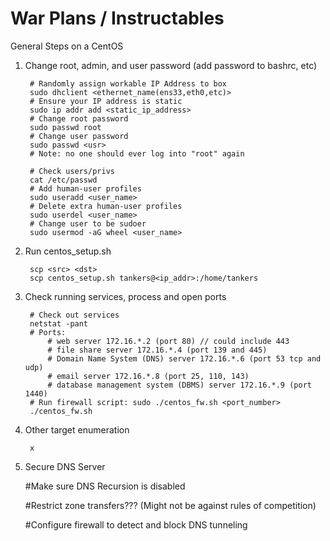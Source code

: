 # War Plans / Instructables

General Steps on a CentOS

1. Change root, admin, and user password (add password to bashrc, etc)

		# Randomly assign workable IP Address to box
		sudo dhclient <ethernet_name(ens33,eth0,etc)>
		# Ensure your IP address is static
		sudo ip addr add <static_ip_address>
		# Change root password 
		sudo passwd root
		# Change user password
		sudo passwd <usr>
		# Note: no one should ever log into "root" again
		
		# Check users/privs  
		cat /etc/passwd
		# Add human-user profiles
		sudo useradd <user_name>
		# Delete extra human-user profiles
		sudo userdel <user_name>
		# Change user to be sudoer
		sudo usermod -aG wheel <user_name>

4. Run centos_setup.sh

		scp <src> <dst>
		scp centos_setup.sh tankers@<ip_addr>:/home/tankers

5. Check running services, process and open ports

		# Check out services
		netstat -pant
		# Ports: 
			# web server 172.16.*.2 (port 80) // could include 443
			# file share server 172.16.*.4 (port 139 and 445)
			# Domain Name System (DNS) server 172.16.*.6 (port 53 tcp and udp)
			# email server 172.16.*.8 (port 25, 110, 143)
			# database management system (DBMS) server 172.16.*.9 (port 1440) 
		# Run firewall script: sudo ./centos_fw.sh <port_number>
		./centos_fw.sh
		
6. Other target enumeration

		x
7. Secure DNS Server

	#Make sure DNS Recursion is disabled
	
	#Restrict zone transfers??? (Might not be against rules of competition)
	
	#Configure firewall to detect and block DNS tunneling
